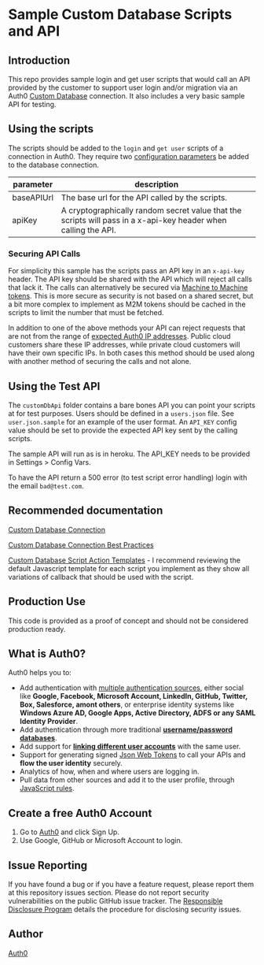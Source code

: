 # Sample Custom Database Scripts and API

## Introduction

This repo provides sample login and get user scripts that would call an API provided by the customer to support user login and/or migration via an Auth0 [Custom Database](https://auth0.com/docs/authenticate/database-connections/custom-db/create-db-connection) connection. It also includes a very basic sample API for testing.

## Using the scripts

The scripts should be added to the `login` and `get user` scripts of a connection in Auth0. They require two [configuration parameters](https://auth0.com/docs/authenticate/database-connections/custom-db/create-db-connection#add-configuration-parameters) be added to the database connection.

| parameter  | description                                                                                                    |
| ---------- | -------------------------------------------------------------------------------------------------------------- |
| baseAPIUrl | The base url for the API called by the scripts.                                                                |
| apiKey     | A cryptographically random secret value that the scripts will pass in a x-api-key header when calling the API. |

### Securing API Calls

For simplicity this sample has the scripts pass an API key in an `x-api-key` header. The API key should be shared with the API which will reject all calls that lack it. The calls can alternatively be secured via [Machine to Machine tokens](https://auth0.com/docs/get-started/authentication-and-authorization-flow/client-credentials-flow). This is more secure as security is not based on a shared secret, but a bit more complex to implement as M2M tokens should be cached in the scripts to limit the number that must be fetched.

In addition to one of the above methods your API can reject requests that are not from the range of [expected Auth0 IP addresses](https://auth0.com/docs/secure/security-guidance/data-security/allowlist). Public cloud customers share these IP addresses, while private cloud customers will have their own specific IPs. In both cases this method should be used along with another method of securing the calls and not alone.

## Using the Test API

The `customDbApi` folder contains a bare bones API you can point your scripts at for test purposes. Users should be defined in a `users.json` file. See `user.json.sample` for an example of the user format. An `API_KEY` config value should be set to provide the expected API key sent by the calling scripts.

The sample API will run as is in heroku. The API_KEY needs to be provided in Settings > Config Vars.

To have the API return a 500 error (to test script error handling) login with the email `bad@test.com`.

## Recommended documentation

[Custom Database Connection](https://auth0.com/docs/authenticate/database-connections/custom-db/create-db-connection)

[Custom Database Connection Best Practices](https://auth0.com/docs/authenticate/database-connections/custom-db/custom-database-connections-scripts#learn-more)

[Custom Database Script Action Templates](https://auth0.com/docs/authenticate/database-connections/custom-db/templates) - I recommend reviewing the default Javascript template for each script you implement as they show all variations of callback that should be used with the script.

## Production Use

This code is provided as a proof of concept and should not be considered production ready.

## What is Auth0?

Auth0 helps you to:

- Add authentication with [multiple authentication sources](https://docs.auth0.com/identityproviders), either social like **Google, Facebook, Microsoft Account, LinkedIn, GitHub, Twitter, Box, Salesforce, amont others**, or enterprise identity systems like **Windows Azure AD, Google Apps, Active Directory, ADFS or any SAML Identity Provider**.
- Add authentication through more traditional **[username/password databases](https://docs.auth0.com/mysql-connection-tutorial)**.
- Add support for **[linking different user accounts](https://docs.auth0.com/link-accounts)** with the same user.
- Support for generating signed [Json Web Tokens](https://docs.auth0.com/jwt) to call your APIs and **flow the user identity** securely.
- Analytics of how, when and where users are logging in.
- Pull data from other sources and add it to the user profile, through [JavaScript rules](https://docs.auth0.com/rules).

## Create a free Auth0 Account

1. Go to [Auth0](https://auth0.com) and click Sign Up.
2. Use Google, GitHub or Microsoft Account to login.

## Issue Reporting

If you have found a bug or if you have a feature request, please report them at this repository issues section. Please do not report security vulnerabilities on the public GitHub issue tracker. The [Responsible Disclosure Program](https://auth0.com/whitehat) details the procedure for disclosing security issues.

## Author

[Auth0](auth0.com)
